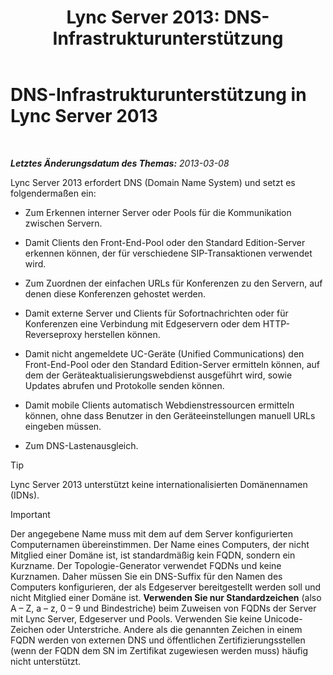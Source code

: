 ﻿---
title: 'Lync Server 2013: DNS-Infrastrukturunterstützung'
TOCTitle: DNS-Infrastrukturunterstützung (Domain Name System)
ms:assetid: 37777c16-94ce-436d-b517-bcf53a564513
ms:mtpsurl: https://technet.microsoft.com/de-de/library/Gg425850(v=OCS.15)
ms:contentKeyID: 49293677
ms.date: 05/19/2016
mtps_version: v=OCS.15
ms.translationtype: HT
---

# DNS-Infrastrukturunterstützung in Lync Server 2013

 

_**Letztes Änderungsdatum des Themas:** 2013-03-08_

Lync Server 2013 erfordert DNS (Domain Name System) und setzt es folgendermaßen ein:

  - Zum Erkennen interner Server oder Pools für die Kommunikation zwischen Servern.

  - Damit Clients den Front-End-Pool oder den Standard Edition-Server erkennen können, der für verschiedene SIP-Transaktionen verwendet wird.

  - Zum Zuordnen der einfachen URLs für Konferenzen zu den Servern, auf denen diese Konferenzen gehostet werden.

  - Damit externe Server und Clients für Sofortnachrichten oder für Konferenzen eine Verbindung mit Edgeservern oder dem HTTP-Reverseproxy herstellen können.

  - Damit nicht angemeldete UC-Geräte (Unified Communications) den Front-End-Pool oder den Standard Edition-Server ermitteln können, auf dem der Geräteaktualisierungswebdienst ausgeführt wird, sowie Updates abrufen und Protokolle senden können.

  - Damit mobile Clients automatisch Webdienstressourcen ermitteln können, ohne dass Benutzer in den Geräteeinstellungen manuell URLs eingeben müssen.

  - Zum DNS-Lastenausgleich.


> [!TIP]
> Lync Server 2013 unterstützt keine internationalisierten Domänennamen (IDNs).




> [!IMPORTANT]
> Der angegebene Name muss mit dem auf dem Server konfigurierten Computernamen übereinstimmen. Der Name eines Computers, der nicht Mitglied einer Domäne ist, ist standardmäßig kein FQDN, sondern ein Kurzname. Der Topologie-Generator verwendet FQDNs und keine Kurznamen. Daher müssen Sie ein DNS-Suffix für den Namen des Computers konfigurieren, der als Edgeserver bereitgestellt werden soll und nicht Mitglied einer Domäne ist. <STRONG>Verwenden Sie nur Standardzeichen</STRONG> (also A – Z, a – z, 0 – 9 und Bindestriche) beim Zuweisen von FQDNs der Server mit Lync&nbsp;Server, Edgeserver und Pools. Verwenden Sie keine Unicode-Zeichen oder Unterstriche. Andere als die genannten Zeichen in einem FQDN werden von externen DNS und öffentlichen Zertifizierungsstellen (wenn der FQDN dem SN im Zertifikat zugewiesen werden muss) häufig nicht unterstützt.


